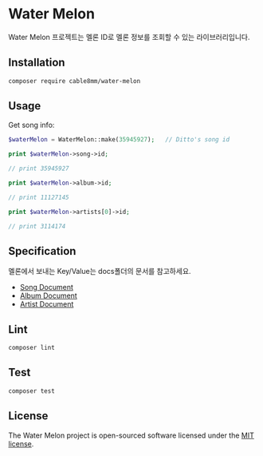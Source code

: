 # Water Melon

Water Melon 프로젝트는 멜론 ID로 멜론 정보를 조회할 수 있는 라이브러리입니다.

## Installation

```sh
composer require cable8mm/water-melon
```

## Usage

Get song info:

```php
$waterMelon = WaterMelon::make(35945927);   // Ditto's song id

print $waterMelon->song->id;

// print 35945927

print $waterMelon->album->id;

// print 11127145

print $waterMelon->artists[0]->id;

// print 3114174
```

## Specification

멜론에서 보내는 Key/Value는 docs폴더의 문서를 참고하세요.

- [Song Document](docs/song.md)
- [Album Document](docs/album.md)
- [Artist Document](docs/artist.md)

## Lint

```sh
composer lint
```

## Test

```sh
composer test
```

## License

The Water Melon project is open-sourced software licensed under the [MIT license](https://opensource.org/licenses/MIT).
